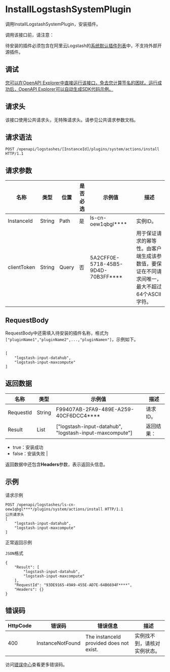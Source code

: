 # InstallLogstashSystemPlugin

调用InstallLogstashSystemPlugin，安装插件。

调用该接口前，请注意：

待安装的插件必须包含在阿里云Logstash的[系统默认插件列表](~~139626~~)中，不支持外部开源插件。

## 调试

[您可以在OpenAPI Explorer中直接运行该接口，免去您计算签名的困扰。运行成功后，OpenAPI Explorer可以自动生成SDK代码示例。](https://api.aliyun.com/#product=elasticsearch&api=InstallLogstashSystemPlugin&type=ROA&version=2017-06-13)

## 请求头

该接口使用公共请求头，无特殊请求头。请参见公共请求参数文档。

## 请求语法

```
POST /openapi/logstashes/[InstanceId]/plugins/system/actions/install HTTP/1.1
```

## 请求参数

|名称|类型|位置|是否必选|示例值|描述|
|--|--|--|----|---|--|
|InstanceId|String|Path|是|ls-cn-oew1qbgl\*\*\*\*|实例ID。 |
|clientToken|String|Query|否|5A2CFF0E-5718-45B5-9D4D-70B3FF\*\*\*\*|用于保证请求的幂等性。由客户端生成该参数值，要保证在不同请求间唯一，最大不超过64个ASCII字符。 |

## RequestBody

RequestBody中还需填入待安装的插件名称，格式为`["pluginName1","pluginName2",...,"pluginNamen"]`，示例如下。

```

[
    "logstash-input-datahub",
    "logstash-input-maxcompute"
]

```

## 返回数据

|名称|类型|示例值|描述|
|--|--|---|--|
|RequestId|String|F99407AB-2FA9-489E-A259-40CF6DCC4\*\*\*\*|请求ID。 |
|Result|List|\["logstash-input-datahub", "logstash-input-maxcompute"\]|返回结果：

 -   true：安装成功
-   false：安装失败 |

返回数据中还包含**Headers**参数，表示返回头信息。

## 示例

请求示例

```
POST /openapi/logstashes/ls-cn-oew1qbgl****/plugins/system/actions/install HTTP/1.1
公共请求头
[
    "logstash-input-datahub",
    "logstash-input-maxcompute"
]
```

正常返回示例

`JSON`格式

```
{
	"Result": [
		"logstash-input-datahub",
		"logstash-input-maxcompute"
	],
	"RequestId": "93DE9165-49A9-455E-AD7E-64B6694F****",
	"Headers": {}
}
```

## 错误码

|HttpCode|错误码|错误信息|描述|
|--------|---|----|--|
|400|InstanceNotFound|The instanceId provided does not exist.|实例找不到，请核对实例状态。|

访问[错误中心](https://error-center.alibabacloud.com/status/product/elasticsearch)查看更多错误码。

